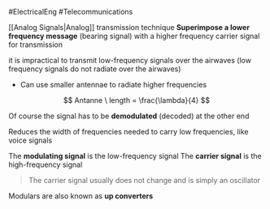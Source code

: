 #ElectricalEng #Telecommunications 

[[Analog Signals|Analog]] transmission technique
**Superimpose a lower frequency message** (bearing signal) with a higher frequency carrier signal for transmission

it is impractical to transmit low-frequency signals over the airwaves (low frequency signals do not radiate over the airwaves)

- Can use smaller antennae to radiate higher frequencies 

$$
 Antanne \ length = \frac{\lambda}{4}
$$

Of course the signal has to be **demodulated** (decoded) at the other end

Reduces the width of frequencies needed to carry low frequencies, like voice signals


The **modulating signal** is the low-frequency signal
The **carrier signal** is the high-frequency signal
> The carrier signal usually does not change and is simply an oscillator

Modulars are also known as **up converters**
